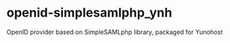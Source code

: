 openid-simplesamlphp_ynh
========================

OpenID provider based on SimpleSAMLphp library, packaged for Yunohost
